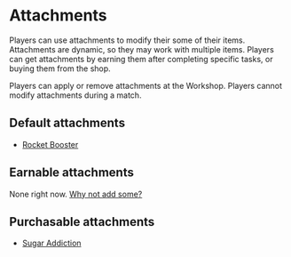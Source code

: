 # Attachments
Players can use attachments to modify their some of their items. Attachments are dynamic, so they may work with multiple items. Players can get attachments by earning them after completing specific tasks, or buying them from the shop. 

Players can apply or remove attachments at the Workshop. Players cannot modify attachments during a match. 

## Default attachments
* [Rocket Booster](./rocket-booster.md)

## Earnable attachments
None right now. [Why not add some?](https://github.com/DemoDemons/design/issues/new)

## Purchasable attachments
* [Sugar Addiction](./sugar-addiction.md)